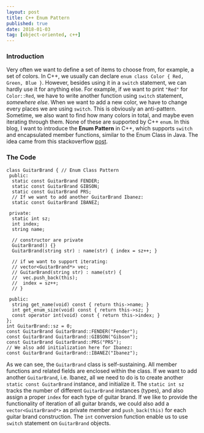 ```yaml
---
layout: post
title: C++ Enum Pattern 
published: true
date: 2018-01-03
tag: [object-oriented, c++]
---
```


### Introduction
Very often we want to define a set of items to choose from, for example, a set
of colors.  In C++, we usually can declare `enum class Color { Red, Green, Blue
}`. However, besides using it in a `switch` statement, we can hardly use it for 
anything else. For example, if we want to print `"Red"` for `Color::Red`, we have to
write another function using `switch` statement, *somewhere else*.  When we
want to add a new color, we have to change every places we are using `switch`.
This is obviously an anti-pattern. Sometime, we also want to find how many colors in total, 
and maybe even iterating through them. None of these are supported by C++
`enum`.  In this blog, I want to introduce the **Enum Pattern** in C++, which
supports `switch` and encapsulated member functions, similar to the Enum Class
in Java. The idea came from this stackoverflow
[post](https://stackoverflow.com/questions/1965249/how-to-write-a-java-enum-like-class-with-multiple-data-fields-in-c).

### The Code
```
class GuitarBrand { // Enum Class Pattern
 public:
  static const GuitarBrand FENDER;
  static const GuitarBrand GIBSON;
  static const GuitarBrand PRS;
  // If we want to add another GuitarBrand Ibanez:
  static const GuitarBrand IBANEZ;

 private:
  static int sz; 
  int index;     
  string name;
  
  // constructor are private 
  GuitarBrand() {}
  GuitarBrand(string str) : name(str) { index = sz++; }

  // if we want to support iterating:
  // vector<GuitarBrand*> vec;
  // GuitarBrand(string str) : name(str) { 
  //  vec.push_back(this); 
  //  index = sz++; 
  // }

 public:
  string get_name(void) const { return this->name; }
  int get_enum_size(void) const { return this->sz; }
  const operator int(void) const { return this->index; } 
};
int GuitarBrand::sz = 0;
const GuitarBrand GuitarBrand::FENDER("Fender");
const GuitarBrand GuitarBrand::GIBSON("Gibson");
const GuitarBrand GuitarBrand::PRS("PRS");
// We also add initialization here for Ibanez:
const GuitarBrand GuitarBrand::IBANEZ("Ibanez");
```

As we can see, the `GuitarBrand` class is self-sustaining.
All member functions and related fields are enclosed within the class.
If we want to add another `GuitarBrand`, i.e. Ibanez, all we need to do is to create
another `static const GuitarBrand` instance, and initialize it.
The `static int sz` tracks the number of different `GuitarBrand` instances (types), and
also assign a proper `index` for each type of guitar brand.
If we like to provide the functionality of iteration of all guitar brands, we
could also add a `vector<GuitarBrand*>` as private member and `push_back(this)`
for each guitar brand construction. The `int` conversion function enable us to use 
`switch` statement on `GuitarBrand` objects.

